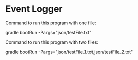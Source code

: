 # Event Logger

Command to run this program with one file:

gradle bootRun -Pargs="json/testFile.txt"

Command to run this program with two files:

gradle bootRun -Pargs="json/testFile_1.txt,json/testFile_2.txt"


